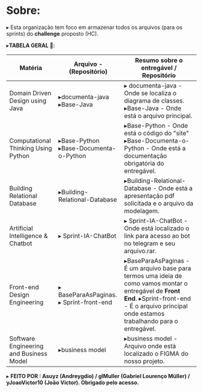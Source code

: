 # Sobre:

▸ Esta organização tem foco em armazenar todos os arquivos (para os sprints) do **challenge** proposto (HC). 


▸**TABELA GERAL 📁:**

| Matéria                                 | Arquivo - (Repositório)                           | Resumo sobre o entregável / Repositório                                                                                                                                                                                         |
| --------------------------------------- | ------------------------------------------------- | ------------------------------------------------------------------------------------------------------------------------------------------------------------------------------------------------------------------------------- |
| Domain Driven Design using Java         | ▸documenta-java      ▸Base-Java                   | ▸ documenta-java - Onde se localiza o diagrama de classes.                     ▸Base-Java - Onde está o arquivo principal.                                                                                                      |
| Computational Thinking Using Python     | ▸Base-Python             ▸Base-Documenta-o-Python | ▸Base-Python - Onde está o código do "site"    ▸Base-Documenta-o-Python - Onde está a documentação obrigatória do entregável.                                                                                                   |
| Building Relational Database            | ▸Building-Relational-Database                     | ▸Building-Relational-Database - Onde está a apresentação pdf solicitada e o arquivo da modelagem.                                                                                                                               |
| Artificial Intelligence & Chatbot       | ▸ Sprint-IA-ChatBot                               | ▸ Sprint-IA-ChatBot - Onde está localizado o link para acesso ao bot no telegram e seu arquivo.rar.                                                                                                                             |
| Front-end Design Engineering            | ▸ BaseParaAsPaginas. ▸ Sprint-front-end           | ▸BaseParaAsPaginas - É um arquivo base para termos uma ideia de como vamos montar o entregável de **Front End**.                          ▸Sprint-front-end - É o arquivo principal onde estamos trabalhando para o entregável. |
| Software Engineering and Business Model | ▸business model                                   | ▸business model - Arquivo onde está localizado o FIGMA do nosso projeto.                                                                                                                                                        |

▸ **FEITO POR : Asuyz (Andreygdio) / glMuller (Gabriel Lourenço Müller) / yJoaoVictor10 (João Victor). Obrigado pelo acesso.**